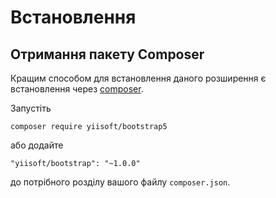 Встановлення
============

## Отримання пакету Composer

Кращим способом для встановлення даного розширення є встановлення через [composer](https://getcomposer.org/download/).

Запустіть

```
composer require yiisoft/bootstrap5
```

або додайте

```
"yiisoft/bootstrap": "~1.0.0"
```

до потрібного розділу вашого файлу `composer.json`.
